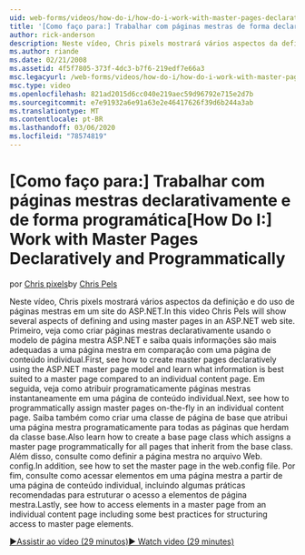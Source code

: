 ```yaml
---
uid: web-forms/videos/how-do-i/how-do-i-work-with-master-pages-declaratively-and-programmatically
title: '[Como faço para:] Trabalhar com páginas mestras de forma declarativa e programaticamente | Microsoft Docs'
author: rick-anderson
description: Neste vídeo, Chris pixels mostrará vários aspectos da definição e do uso de páginas mestras em um site do ASP.NET. Primeiro, consulte como criar páginas mestras declarati...
ms.author: riande
ms.date: 02/21/2008
ms.assetid: 4f5f7805-373f-4dc3-b7f6-219edf7e66a3
msc.legacyurl: /web-forms/videos/how-do-i/how-do-i-work-with-master-pages-declaratively-and-programmatically
msc.type: video
ms.openlocfilehash: 821ad2015d6cc040e219aec59d96792e715e2d7b
ms.sourcegitcommit: e7e91932a6e91a63e2e46417626f39d6b244a3ab
ms.translationtype: MT
ms.contentlocale: pt-BR
ms.lasthandoff: 03/06/2020
ms.locfileid: "78574819"
---
```

# <a name="how-do-i-work-with-master-pages-declaratively-and-programmatically"></a><span data-ttu-id="ed519-104">[Como faço para:] Trabalhar com páginas mestras declarativamente e de forma programática</span><span class="sxs-lookup"><span data-stu-id="ed519-104">[How Do I:] Work with Master Pages Declaratively and Programmatically</span></span>

<span data-ttu-id="ed519-105">por [Chris pixels](https://twitter.com/chrispels)</span><span class="sxs-lookup"><span data-stu-id="ed519-105">by [Chris Pels](https://twitter.com/chrispels)</span></span>

<span data-ttu-id="ed519-106">Neste vídeo, Chris pixels mostrará vários aspectos da definição e do uso de páginas mestras em um site do ASP.NET.</span><span class="sxs-lookup"><span data-stu-id="ed519-106">In this video Chris Pels will show several aspects of defining and using master pages in an ASP.NET web site.</span></span> <span data-ttu-id="ed519-107">Primeiro, veja como criar páginas mestras declarativamente usando o modelo de página mestra ASP.NET e saiba quais informações são mais adequadas a uma página mestra em comparação com uma página de conteúdo individual.</span><span class="sxs-lookup"><span data-stu-id="ed519-107">First, see how to create master pages declaratively using the ASP.NET master page model and learn what information is best suited to a master page compared to an individual content page.</span></span> <span data-ttu-id="ed519-108">Em seguida, veja como atribuir programaticamente páginas mestras instantaneamente em uma página de conteúdo individual.</span><span class="sxs-lookup"><span data-stu-id="ed519-108">Next, see how to programmatically assign master pages on-the-fly in an individual content page.</span></span> <span data-ttu-id="ed519-109">Saiba também como criar uma classe de página de base que atribui uma página mestra programaticamente para todas as páginas que herdam da classe base.</span><span class="sxs-lookup"><span data-stu-id="ed519-109">Also learn how to create a base page class which assigns a master page programmatically for all pages that inherit from the base class.</span></span> <span data-ttu-id="ed519-110">Além disso, consulte como definir a página mestra no arquivo Web. config.</span><span class="sxs-lookup"><span data-stu-id="ed519-110">In addition, see how to set the master page in the web.config file.</span></span> <span data-ttu-id="ed519-111">Por fim, consulte como acessar elementos em uma página mestra a partir de uma página de conteúdo individual, incluindo algumas práticas recomendadas para estruturar o acesso a elementos de página mestra.</span><span class="sxs-lookup"><span data-stu-id="ed519-111">Lastly, see how to access elements in a master page from an individual content page including some best practices for structuring access to master page elements.</span></span>

[<span data-ttu-id="ed519-112">&#9654;Assistir ao vídeo (29 minutos)</span><span class="sxs-lookup"><span data-stu-id="ed519-112">&#9654; Watch video (29 minutes)</span></span>](https://channel9.msdn.com/Blogs/ASP-NET-Site-Videos/how-do-i-work-with-master-pages-declaratively-and-programmatically)
